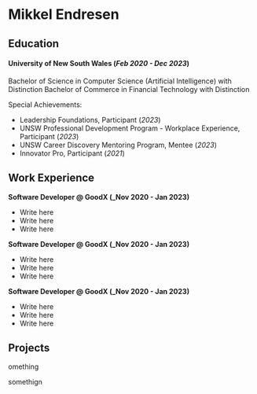 # Mikkel Endresen


## Education
#### University of New South Wales  (_Feb 2020 - Dec 2023_)

Bachelor of Science in Computer Science (Artificial Intelligence) with Distinction
Bachelor of Commerce in Financial Technology with Distinction

Special Achievements:
  - Leadership Foundations, Participant  (_2023_)
  - UNSW Professional Development Program - Workplace Experience, Participant  (_2023_)
  - UNSW Career Discovery Mentoring Program, Mentee  (_2023_)
  - Innovator Pro, Participant  (_2021_)

## Work Experience

**Software Developer @ GoodX (_Nov 2020 - Jan 2023)**
- Write here
- Write here
- Write here

**Software Developer @ GoodX (_Nov 2020 - Jan 2023)**
- Write here
- Write here
- Write here


**Software Developer @ GoodX (_Nov 2020 - Jan 2023)**
- Write here
- Write here
- Write here


## Projects
omething

somethign
